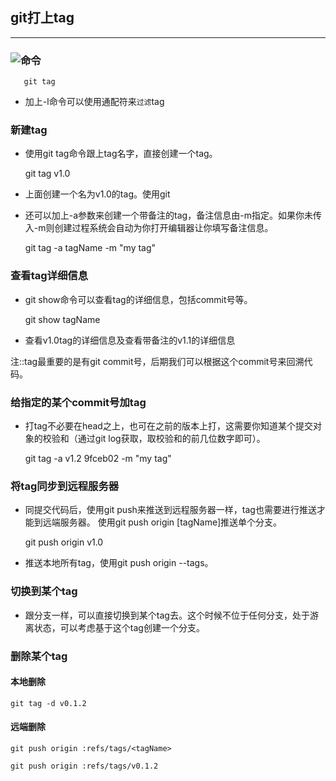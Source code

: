 <!--
 * @Author: your name
 * @Date: 2019-12-04 21:15:48
 * @LastEditTime: 2019-12-04 22:12:36
 * @LastEditors: Please set LastEditors
 * @Description: In User Settings Edit
 * @FilePath: \informal-essay\git-create-link\git的tag使用.MD
 -->
## git打上tag
--------------------------------------------

### ![命令](https://img.shields.io/badge/TAG-如何使用Tag-green.svg  "悬停提示")

       git tag

* 加上-l命令可以使用通配符来`过滤`tag

### 新建tag

* 使用git tag命令跟上tag名字，直接创建一个tag。

    git tag v1.0

* 上面创建一个名为v1.0的tag。使用git 

*  还可以加上-a参数来创建一个带备注的tag，备注信息由-m指定。如果你未传入-m则创建过程系统会自动为你打开编辑器让你填写备注信息。

    git tag -a tagName -m "my tag"

### 查看tag详细信息

*  git show命令可以查看tag的详细信息，包括commit号等。

    git show tagName

*  查看v1.0tag的详细信息及查看带备注的v1.1的详细信息

注::tag最重要的是有git commit号，后期我们可以根据这个commit号来回溯代码。

### 给指定的某个commit号加tag

* 打tag不必要在head之上，也可在之前的版本上打，这需要你知道某个提交对象的校验和（通过git log获取，取校验和的前几位数字即可）。

    git tag -a v1.2 9fceb02 -m "my tag"

### 将tag同步到远程服务器

* 同提交代码后，使用git push来推送到远程服务器一样，tag也需要进行推送才能到远端服务器。
使用git push origin [tagName]推送单个分支。

    git push origin v1.0

* 推送本地所有tag，使用git push origin --tags。

### 切换到某个tag

* 跟分支一样，可以直接切换到某个tag去。这个时候不位于任何分支，处于游离状态，可以考虑基于这个tag创建一个分支。

### 删除某个tag

#### 本地删除

    git tag -d v0.1.2 

#### 远端删除

    git push origin :refs/tags/<tagName>

    git push origin :refs/tags/v0.1.2

